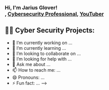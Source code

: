 <h3>Hi, I'm Jarius Glover! <br/><a href="https://github.com/joshmadakor1"></a>, <a 
href="https://www.linkedin.com/in/jarius-g-299730aa/">Cybersecurity Professional</a>, <a
href="https://www.youtube.com/watch?v=9vJMMbkgN9Q&t=112s">YouTuber</a></h1>

<h2>👨‍💻 Cyber Security Projects:</h2>



[youtube]: https://www.youtube.com/watch?v=9vJMMbkgN9Q&t=112s
[linkedin]: https://www.linkedin.com/in/jarius-g-299730aa/


- 🔭 I’m currently working on ...
- 🌱 I’m currently learning ...
- 👯 I’m looking to collaborate on ...
- 🤔 I’m looking for help with ...
- 💬 Ask me about ...
- 📫 How to reach me: ...
- 😄 Pronouns: ...
- ⚡ Fun fact: ...
-->
